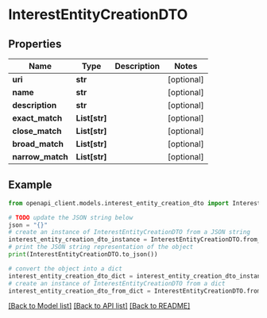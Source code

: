 # InterestEntityCreationDTO


## Properties

Name | Type | Description | Notes
------------ | ------------- | ------------- | -------------
**uri** | **str** |  | [optional] 
**name** | **str** |  | [optional] 
**description** | **str** |  | [optional] 
**exact_match** | **List[str]** |  | [optional] 
**close_match** | **List[str]** |  | [optional] 
**broad_match** | **List[str]** |  | [optional] 
**narrow_match** | **List[str]** |  | [optional] 

## Example

```python
from openapi_client.models.interest_entity_creation_dto import InterestEntityCreationDTO

# TODO update the JSON string below
json = "{}"
# create an instance of InterestEntityCreationDTO from a JSON string
interest_entity_creation_dto_instance = InterestEntityCreationDTO.from_json(json)
# print the JSON string representation of the object
print(InterestEntityCreationDTO.to_json())

# convert the object into a dict
interest_entity_creation_dto_dict = interest_entity_creation_dto_instance.to_dict()
# create an instance of InterestEntityCreationDTO from a dict
interest_entity_creation_dto_from_dict = InterestEntityCreationDTO.from_dict(interest_entity_creation_dto_dict)
```
[[Back to Model list]](../README.md#documentation-for-models) [[Back to API list]](../README.md#documentation-for-api-endpoints) [[Back to README]](../README.md)


